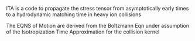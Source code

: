 ITA is a code to propagate the stress tensor from asymptotically 
early times to a hydrodynamic matching time in heavy ion collisions

The EQNS of Motion are derived from the Boltzmann Eqn under assumption of the Isotropization Time
Approximation for the collision kernel

